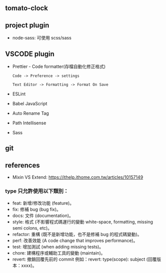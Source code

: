 ## tomato-clock

## project plugin

- node-sass: 可使用 scss/sass

## VSCODE plugin

- Prettier - Code formatter(存檔自動化修正格式)

  ```
  Code -> Preference -> settings

  Text Editor -> Formatting -> Format On Save

  ```

- ESLint

- Babel JavaScript

- Auto Rename Tag

- Path Intellisense

- Sass

## git

## references

- Mixin VS Extend: https://ithelp.ithome.com.tw/articles/10157149

### type 只允許使用以下類別：

- feat: 新增/修改功能 (feature)。
- fix: 修補 bug (bug fix)。
- docs: 文件 (documentation)。
- style: 格式 (不影響程式碼運行的變動 white-space, formatting, missing semi colons, etc)。
- refactor: 重構 (既不是新增功能，也不是修補 bug 的程式碼變動)。
- perf: 改善效能 (A code change that improves performance)。
- test: 增加測試 (when adding missing tests)。
- chore: 建構程序或輔助工具的變動 (maintain)。
- revert: 撤銷回覆先前的 commit 例如：revert: type(scope): subject (回覆版本：xxxx)。
